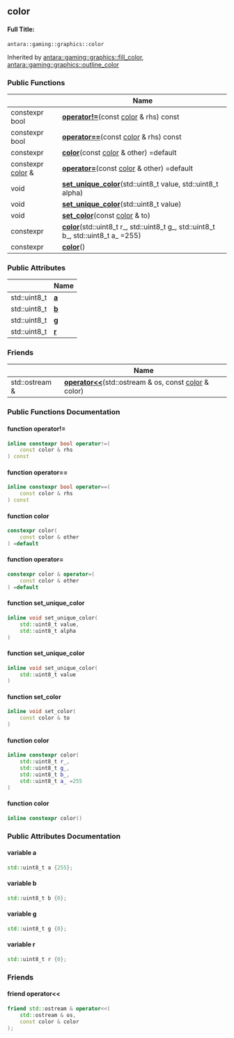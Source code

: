 

## color

#### Full Title:
```
antara::gaming::graphics::color
```









Inherited by [antara::gaming::graphics::fill_color](Classes/structantara_1_1gaming_1_1graphics_1_1fill__color.md), [antara::gaming::graphics::outline_color](Classes/structantara_1_1gaming_1_1graphics_1_1outline__color.md)






### Public Functions

|                | Name           |
| -------------- | -------------- |
| constexpr bool | **[operator!=](Classes/structantara_1_1gaming_1_1graphics_1_1color.md#function-operator!=)**(const [color](Classes/structantara_1_1gaming_1_1graphics_1_1color.md) & rhs) const  |
| constexpr bool | **[operator==](Classes/structantara_1_1gaming_1_1graphics_1_1color.md#function-operator==)**(const [color](Classes/structantara_1_1gaming_1_1graphics_1_1color.md) & rhs) const  |
| constexpr | **[color](Classes/structantara_1_1gaming_1_1graphics_1_1color.md#function-color)**(const [color](Classes/structantara_1_1gaming_1_1graphics_1_1color.md) & other) =default  |
| constexpr [color](Classes/structantara_1_1gaming_1_1graphics_1_1color.md) & | **[operator=](Classes/structantara_1_1gaming_1_1graphics_1_1color.md#function-operator=)**(const [color](Classes/structantara_1_1gaming_1_1graphics_1_1color.md) & other) =default  |
| void | **[set_unique_color](Classes/structantara_1_1gaming_1_1graphics_1_1color.md#function-set_unique_color)**(std::uint8_t value, std::uint8_t alpha)  |
| void | **[set_unique_color](Classes/structantara_1_1gaming_1_1graphics_1_1color.md#function-set_unique_color)**(std::uint8_t value)  |
| void | **[set_color](Classes/structantara_1_1gaming_1_1graphics_1_1color.md#function-set_color)**(const [color](Classes/structantara_1_1gaming_1_1graphics_1_1color.md) & to)  |
| constexpr | **[color](Classes/structantara_1_1gaming_1_1graphics_1_1color.md#function-color)**(std::uint8_t r_, std::uint8_t g_, std::uint8_t b_, std::uint8_t a_ =255)  |
| constexpr | **[color](Classes/structantara_1_1gaming_1_1graphics_1_1color.md#function-color)**()  |


### Public Attributes

|                | Name           |
| -------------- | -------------- |
| std::uint8_t | **[a](Classes/structantara_1_1gaming_1_1graphics_1_1color.md#variable-a)**  |
| std::uint8_t | **[b](Classes/structantara_1_1gaming_1_1graphics_1_1color.md#variable-b)**  |
| std::uint8_t | **[g](Classes/structantara_1_1gaming_1_1graphics_1_1color.md#variable-g)**  |
| std::uint8_t | **[r](Classes/structantara_1_1gaming_1_1graphics_1_1color.md#variable-r)**  |


### Friends

|                | Name           |
| -------------- | -------------- |
| std::ostream & | **[operator<<](Classes/structantara_1_1gaming_1_1graphics_1_1color.md#friend-operator<<)**(std::ostream & os, const [color](Classes/structantara_1_1gaming_1_1graphics_1_1color.md) & color)  |









### Public Functions Documentation

#### function operator!=

```cpp
inline constexpr bool operator!=(
    const color & rhs
) const
```




























#### function operator==

```cpp
inline constexpr bool operator==(
    const color & rhs
) const
```




























#### function color

```cpp
constexpr color(
    const color & other
) =default
```




























#### function operator=

```cpp
constexpr color & operator=(
    const color & other
) =default
```




























#### function set_unique_color

```cpp
inline void set_unique_color(
    std::uint8_t value,
    std::uint8_t alpha
)
```




























#### function set_unique_color

```cpp
inline void set_unique_color(
    std::uint8_t value
)
```




























#### function set_color

```cpp
inline void set_color(
    const color & to
)
```




























#### function color

```cpp
inline constexpr color(
    std::uint8_t r_,
    std::uint8_t g_,
    std::uint8_t b_,
    std::uint8_t a_ =255
)
```




























#### function color

```cpp
inline constexpr color()
```






























### Public Attributes Documentation

#### variable a

```cpp
std::uint8_t a {255};
```




























#### variable b

```cpp
std::uint8_t b {0};
```




























#### variable g

```cpp
std::uint8_t g {0};
```




























#### variable r

```cpp
std::uint8_t r {0};
```






























### Friends

#### friend operator<<

```cpp
friend std::ostream & operator<<(
    std::ostream & os,
    const color & color
);
```

































